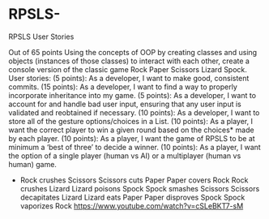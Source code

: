 # RPSLS-
RPSLS User Stories

Out of 65 points
Using the concepts of OOP by creating classes and using objects (instances of those classes) to interact with each other, create a console version of the classic game Rock Paper Scissors Lizard Spock.
User stories:
(5 points): As a developer, I want to make good, consistent commits. 
(15 points): As a developer, I want to find a way to properly incorporate inheritance into my game.
(5 points): As a developer, I want to account for and handle bad user input, ensuring that any user input is validated and reobtained if necessary.
(10 points): As a developer, I want to store all of the gesture options/choices in a List<T>.
(10 points): As a player, I want the correct player to win a given round based on the choices* made by each player. 
(10 points): As a player, I want the game of RPSLS to be at minimum a ‘best of three’ to decide a winner.
(10 points): As a player, I want the option of a single player (human vs AI) or a multiplayer (human vs human) game. 
* Rock crushes Scissors 
Scissors cuts Paper
Paper covers Rock
Rock crushes Lizard
Lizard poisons Spock
Spock smashes Scissors
Scissors decapitates Lizard
Lizard eats Paper
Paper disproves Spock
Spock vaporizes Rock 
https://www.youtube.com/watch?v=cSLeBKT7-sM



